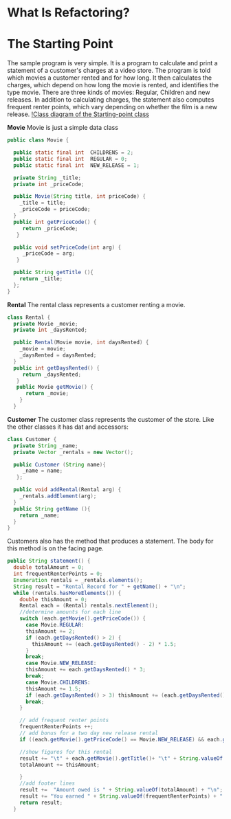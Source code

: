 # What Is Refactoring?


# The Starting Point
The sample program is very simple. It is a program to calculate and print a statement of a customer's charges at a video store. The program is told which movies a customer rented and for how long. It then calculates the charges, which depend on how long the movie is rented, and identifies the type movie. There are three kinds of movies: Regular, Children and new releases. In addition to calculating charges, the statement also computes frequent renter points, which vary depending on whether the film is a new release.
[!Class diagram of the Starting-point class](assets/refactoring_fig01.png)

**Movie**
Movie is just a simple data class
```java
public class Movie {

  public static final int  CHILDRENS = 2;   
  public static final int  REGULAR = 0;    
  public static final int  NEW_RELEASE = 1;

  private String _title;    
  private int _priceCode;

  public Movie(String title, int priceCode) {        
    _title = title;        
    _priceCode = priceCode;    
  }          
  public int getPriceCode() {       
     return _priceCode;    
   }

  public void setPriceCode(int arg) {     
     _priceCode = arg;    
   }

  public String getTitle (){        
    return _title;    
  };  
}
```
**Rental**
The rental class represents a customer renting a movie.

```java
class Rental {      
  private Movie _movie;      
  private int _daysRented;

  public Rental(Movie movie, int daysRented) {        
    _movie = movie;        
    _daysRented = daysRented;      
  }      
  public int getDaysRented() {       
     return _daysRented;      
   }      
   public Movie getMovie() {       
      return _movie;      
    }   
  }
```
**Customer**
The customer class represents the customer of the store. Like the other classes it has dat and accessors:

```java
class Customer {    
  private String _name;    
  private Vector _rentals = new Vector();

  public Customer (String name){       
     _name = name;    
   };

  public void addRental(Rental arg) {      
    _rentals.addElement(arg);    
  }    
  public String getName (){        
    return _name;    
  }
}
```
Customers also has the method that produces a statement. The body for this method is on the facing page.
```java
public String statement() {         
  double totalAmount = 0;         
  int frequentRenterPoints = 0;         
  Enumeration rentals = _rentals.elements();         
  String result = "Rental Record for " + getName() + "\n";         
  while (rentals.hasMoreElements()) {             
    double thisAmount = 0;             
    Rental each = (Rental) rentals.nextElement();
    //determine amounts for each line             
    switch (each.getMovie().getPriceCode()) {                 
      case Movie.REGULAR:                     
      thisAmount += 2;                     
      if (each.getDaysRented() > 2) {
        thisAmount += (each.getDaysRented() - 2) * 1.5;
      }
      break;                 
      case Movie.NEW_RELEASE:
      thisAmount += each.getDaysRented() * 3;
      break;
      case Movie.CHILDRENS:
      thisAmount += 1.5;
      if (each.getDaysRented() > 3) thisAmount += (each.getDaysRented() - 3) * 1.5;
      break;  
    }

    // add frequent renter points
    frequentRenterPoints ++;
    // add bonus for a two day new release rental
    if ((each.getMovie().getPriceCode() == Movie.NEW_RELEASE) && each.getDaysRented() > 1) frequentRenterPoints ++;

    //show figures for this rental
    result += "\t" + each.getMovie().getTitle()+ "\t" + String.valueOf(thisAmount) + "\n";
    totalAmount += thisAmount;

    }         
    //add footer lines         
    result +=  "Amount owed is " + String.valueOf(totalAmount) + "\n";        
    result += "You earned " + String.valueOf(frequentRenterPoints) + " frequent renter points";         
    return result;
  }
```
